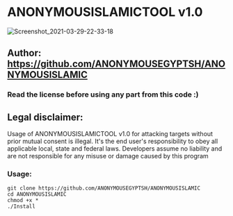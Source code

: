 # ANONYMOUSISLAMICTOOL v1.0
![Screenshot_2021-03-29-22-33-18](https://user-images.githubusercontent.com/63633501/112903527-e7754700-90e7-11eb-82c2-f2396ef06d61.png)
## Author: https://github.com/ANONYMOUSEGYPTSH/ANONYMOUSISLAMIC
### Read the license before using any part from this code :) 
## Legal disclaimer:

Usage of ANONYMOUSISLAMICTOOL v1.0 for attacking targets without prior mutual consent is illegal. It's the end user's responsibility to obey all applicable local, state and federal laws. Developers assume no liability and are not responsible for any misuse or damage caused by this program 

### Usage:
```
git clone https://github.com/ANONYMOUSEGYPTSH/ANONYMOUSISLAMIC
cd ANONYMOUSISLAMIC
chmod +x *
./Install
```
